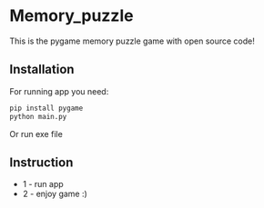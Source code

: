 # Memory_puzzle
This is the pygame memory puzzle game with open source code!


## Installation


For running app you need:


```sh
pip install pygame
python main.py
```

Or run exe file


## Instruction

- 1 - run app
- 2 - enjoy game :)

